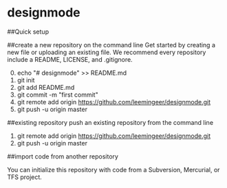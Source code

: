 # designmode
##Quick setup

##create a new repository on the command line
Get started by creating a new file or uploading an existing file. We recommend every repository include a README, LICENSE, and .gitignore.


0. echo "# designmode" >> README.md
1. git init
2. git add README.md
3. git commit -m "first commit"
4. git remote add origin https://github.com/leemingeer/designmode.git
5. git push -u origin master

##existing repository
push an existing repository from the command line

1. git remote add origin https://github.com/leemingeer/designmode.git
2. git push -u origin master

##import code from another repository

You can initialize this repository with code from a Subversion, Mercurial, or TFS project.
